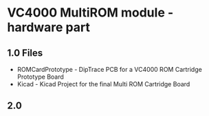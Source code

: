 VC4000 MultiROM module - hardware part
======================================

## 1.0  Files

 - ROMCardPrototype    - DipTrace PCB for a VC4000 ROM Cartridge Prototype Board
 - Kicad               - Kicad Project for the final Multi ROM Cartridge Board

## 2.0  
